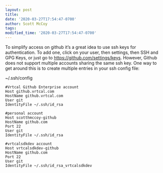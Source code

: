 ```yaml
---
layout: post
title: 
date: '2020-03-27T17:54:47-0700'
author: Scott McCoy
tags: 
modified_time: '2020-03-27T17:54:47-0700'
---
```


To simplify access on github it’s a great idea to use ssh keys for authentication. To add one, click on your user, then settings, then SSH and GPG Keys, or just go to https://github.com/settings/keys.
However, Github does not support multiple accounts sharing the same ssh key. One way to get around this is to create multiple entries in your ssh config file:

~/.ssh/config

```
#Vrtcal Github Enterprise account
Host github.vrtcal.com
HostName github.vrtcal.com
User git
IdentityFile ~/.ssh/id_rsa

#personal account
Host scotthmccoy-github
HostName github.com
Port 22
User git
IdentityFile ~/.ssh/id_rsa

#vrtcalsdkdev account
Host vrtcalsdkdev-github
HostName github.com
Port 22
User git
IdentityFile ~/.ssh/id_rsa_vrtcalsdkdev
```
